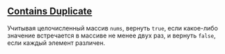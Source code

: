## [Contains Duplicate](https://leetcode.com/problems/contains-duplicate/)

Учитывая целочисленный массив <code>nums</code>, вернуть <code>true</code>, если какое-либо значение встречается в массиве не менее двух раз, и вернуть <code>false</code>, если каждый элемент различен.

